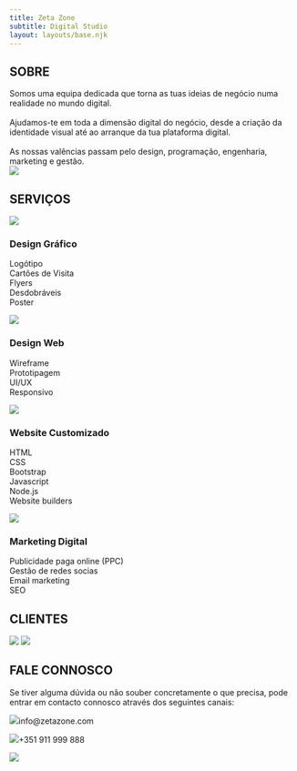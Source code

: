 ```yaml
---
title: Zeta Zone
subtitle: Digital Studio
layout: layouts/base.njk
---
```


<!---------------------------------------------------------------------->
<div id="about">

## SOBRE

<div class="about-col-1">
Somos uma equipa dedicada que torna as tuas ideias de negócio numa realidade no mundo digital. 
<br><br>
Ajudamos-te em toda a dimensão digital do negócio, desde a criação da identidade visual até ao arranque da tua plataforma digital.
<br><br>
As nossas valências passam pelo design, programação, engenharia, marketing e gestão.
</div>

<div class="about-col-2">
<img class="img_team" src="/images/team-big.svg">
</div>

</div>
<!---------------------------------------------------------------------->
<div id="services">

## SERVIÇOS

<div class="services-col-1">
<img class="service-1" src="/images/svg/pencil-ruler-solid.svg">

### Design Gráfico

Logótipo
<br>
Cartões de Visita
<br>
Flyers
<br>
Desdobráveis
<br>
Poster

</div>

<div class="services-col-2">
<img class="service-2" src="/images/svg/object-group-regular.svg">

### Design Web

Wireframe
<br>
Prototipagem
<br>
UI/UX
<br>
Responsivo

</div>

<div class="services-col-3">
<img class="service-3" src="/images/svg/desktop-solid.svg">

### Website Customizado

HTML
<br>
CSS
<br>
Bootstrap
<br>
Javascript
<br>
Node.js
<br>
Website builders

</div>

<div class="services-col-4">
<img class="service-4" src="/images/svg/bullseye-solid.svg">

### Marketing Digital

Publicidade paga online (PPC)
<br>
Gestão de redes socias
<br>
Email marketing
<br>
SEO

</div>

</div>
<!---------------------------------------------------------------------->
<div id="clients">

## CLIENTES

<img class="img_client-1" src="/images/clients/cll-white.png">
<img class="img_client-2" src="/images/clients/cll-black.png">

</div>
<!---------------------------------------------------------------------->
<div id="talk">

## FALE CONNOSCO

<div class="talk-col-1">

Se tiver alguma dúvida ou não souber concretamente o que precisa, pode entrar em contacto connosco através dos seguintes canais:

<p class="talk_text-1"><img class="talk_img-1" src="/images/svg/envelope-regular.svg">info@zetazone.com</p>
<p class="talk_text-2"><img class="talk_img-2" src="/images/svg/whatsapp-brands.svg">+351 911 999 888</p>

</div>

<div class="talk-col-2">

<img class="" src="/images/conversation.svg">

</div>

</div>








